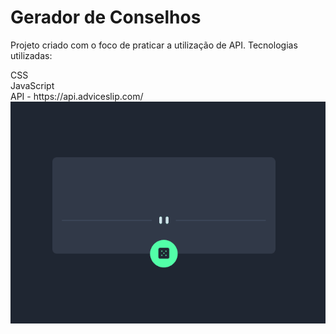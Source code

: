 # Gerador de Conselhos

Projeto criado com o foco de praticar a utilização de API.
Tecnologias utilizadas:
<summary>CSS</summary>
<summary>JavaScript</summary>
<summary>API - https://api.adviceslip.com/ </summary>

<img src="./img/overview.gif">
